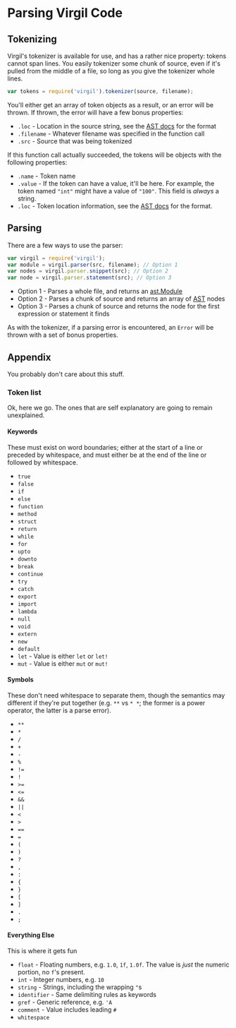 # Parsing Virgil Code

## Tokenizing

Virgil's tokenizer is available for use, and has a rather nice property:
tokens cannot span lines.  You easily tokenizer some chunk of source,
even if it's pulled from the middle of a file, so long as you give
the tokenizer whole lines.

```javascript
var tokens = require('virgil').tokenizer(source, filename);
```

You'll either get an array of token objects as a result, or an error
will be thrown.  If thrown, the error will have a few bonus properties:

 * `.loc` - Location in the source string, see the [AST docs](ast.md)
            for the format
 * `.filename` - Whatever filename was specified in the function call
 * `.src` - Source that was being tokenized

If this function call actually succeeded, the tokens will be objects
with the following properties:

 * `.name` - Token name
 * `.value` - If the token can have a value, it'll be here.  For example,
              the token named `"int"` might have a value of `"100"`.  This
              field is *always* a string.
 * `.loc` - Token location information, see the [AST docs](ast.md)
            for the format.

## Parsing

There are a few ways to use the parser:

```javascript
var virgil = require('virgil');
var module = virgil.parser(src, filename); // Option 1
var nodes = virgil.parser.snippet(src); // Option 2
var node = virgil.parser.statement(src); // Option 3
```

 * Option 1 - Parses a whole file, and returns an [ast.Module](ast.md)
 * Option 2 - Parses a chunk of source and returns an array of
              [AST](ast.md) nodes
 * Option 3 - Parses a chunk of source and returns the node for the
              first expression or statement it finds

As with the tokenizer, if a parsing error is encountered, an `Error` will
be thrown with a set of bonus properties.

## Appendix

You probably don't care about this stuff.

### Token list

Ok, here we go.  The ones that are self explanatory are going to remain
unexplained.

#### Keywords

These must exist on word boundaries; either at the start of a line
or preceded by whitespace, and must either be at the end of the line
or followed by whitespace.

 * `true`
 * `false`
 * `if`
 * `else`
 * `function`
 * `method`
 * `struct`
 * `return`
 * `while`
 * `for`
 * `upto`
 * `downto`
 * `break`
 * `continue`
 * `try`
 * `catch`
 * `export`
 * `import`
 * `lambda`
 * `null`
 * `void`
 * `extern`
 * `new`
 * `default`
 * `let` - Value is either `let` or `let!`
 * `mut` - Value is either `mut` or `mut!`

#### Symbols

These don't need whitespace to separate them, though the semantics may
different if they're put together (e.g. `**` vs `* *`; the former is a
power operator, the latter is a parse error).

 * `**`
 * `*`
 * `/`
 * `+`
 * `-`
 * `%`
 * `!=`
 * `!`
 * `>=`
 * `<=`
 * `&&`
 * `||`
 * `<`
 * `>`
 * `==`
 * `=`
 * `(`
 * `)`
 * `?`
 * `,`
 * `:`
 * `{`
 * `}`
 * `[`
 * `]`
 * `.`
 * `;`

#### Everything Else

This is where it gets fun

 * `float` - Floating numbers, e.g. `1.0`, `1f`, `1.0f`.  The value is
             *just* the numeric portion, no `f`'s present.
 * `int` - Integer numbers, e.g. `10`
 * `string` - Strings, including the wrapping `"`s
 * `identifier` - Same delimiting rules as keywords
 * `gref` - Generic reference, e.g. `'A`
 * `comment` - Value includes leading `#`
 * `whitespace`

